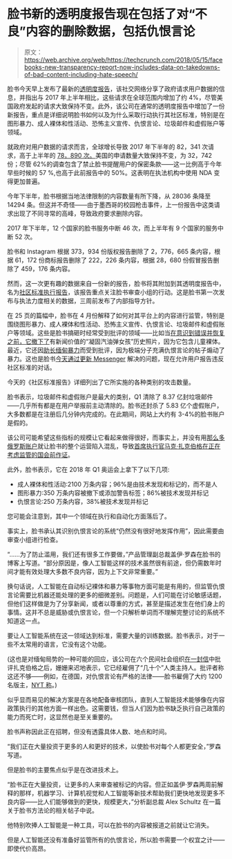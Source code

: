 # 脸书新的透明度报告现在包括了对“不良”内容的删除数据，包括仇恨言论 

> 原文：<https://web.archive.org/web/https://techcrunch.com/2018/05/15/facebooks-new-transparency-report-now-includes-data-on-takedowns-of-bad-content-including-hate-speech/>

脸书今天早上发布了最新的[透明度报告](https://web.archive.org/web/20221205161218/https://newsroom.fb.com/news/2018/05/transparency-report-h2-2017/)，该社交网络分享了政府请求用户数据的信息，并指出与 2017 年上半年相比，这些请求在全球范围内增加了约 4%，尽管美国政府发起的请求大致保持不变。此外，该公司在通常的透明度报告中增加了一份新报告，重点是详细说明脸书如何以及为什么采取行动执行其社区标准，特别是在图形暴力、成人裸体和性活动、恐怖主义宣传、仇恨言论、垃圾邮件和虚假账户等领域。

就政府对用户数据的请求而言，全球增长导致 2017 年下半年的 82，341 次请求，高于上半年的 [78，890 次。](https://web.archive.org/web/20221205161218/https://techcrunch.com/2017/12/18/government-requests-for-facebook-user-data-continue-to-increase-worldwide/)美国的申请数量大致保持不变，为 32，742 份；尽管 62%的调查包含了禁止脸书提醒用户的保密条款——这一比例高于今年早些时候的 57 %,也高于此前报告中的 50%。这表明在执法机构中使用 NDA 变得更加普遍。

今年下半年，脸书根据当地法律限制的内容数量有所下降，从 28036 条降至 14294 条。但这并不奇怪——由于墨西哥的校园枪击事件，上一份报告中这类请求出现了不同寻常的高峰，导致政府要求删除内容。

2017 年下半年，12 个国家的脸书服务中断 46 次，而上半年有 9 个国家的服务中断 52 次。

脸书和 Instagram 根据 373，934 份版权报告删除了 2，776，665 条内容，根据 61，172 份商标报告删除了 222，226 条内容，根据 28，680 份假冒报告删除了 459，176 条内容。

然而，这一次更有趣的数据来自一份新的报告，脸书将其附加到其透明度报告中，名为[社区标准执行报告](https://web.archive.org/web/20221205161218/https://transparency.facebook.com/community-standards-enforcement)，该报告重点关注脸书审查小组的行动。这是脸书第一次发布与执法力度相关的数据，三周前发布了内部指导方针。

在 25 页的篇幅中，脸书在 4 月份解释了如何对其平台上的内容进行监管，特别是围绕图形暴力、成人裸体和性活动、恐怖主义宣传、仇恨言论、垃圾邮件和虚假账户等领域。这些是脸书搞砸时经常受到批评的领域——比如当[在意识到错误并恢复之前，它撤下了](https://web.archive.org/web/20221205161218/https://techcrunch.com/2016/09/09/facensorbook/)有新闻价值的“凝固汽油弹女孩”历史照片，因为它包含儿童裸体。最近，它还因[助长缅甸暴力](https://web.archive.org/web/20221205161218/https://www.nytimes.com/2018/04/09/business/facebook-myanmar-zuckerberg.html)而受到批评，因为极端分子充满仇恨言论的帖子煽动了暴力。这也是脸书[今天通过更新 Messenger](https://web.archive.org/web/20221205161218/https://techcrunch.com/2018/05/14/facebook-adds-tools-to-report-conversations-in-messenger/) 解决的问题，现在允许用户报告违反社区标准的对话。

今天的《社区标准报告》详细列出了它所实施的各种类别的攻击数量。

脸书表示，垃圾邮件和虚假账户是最大的类别，Q1 清除了 8.37 亿封垃圾邮件——几乎所有都是在用户举报前主动清除的。脸书还封杀了 5.83 亿个虚假账户，大多数都是在注册后几分钟内完成的。在此期间，网站上大约有 3-4%的脸书账户是假的。

该公司可能希望这些指标的规模让它看起来做得很好，而事实上，并没有用[那么多俄罗斯账户](https://web.archive.org/web/20221205161218/https://techcrunch.com/2018/04/03/facebook-russia/)就让脸书的整个运营陷入混乱，导致[首席执行官马克·扎克伯格在正在考虑监管的国会前作证](https://web.archive.org/web/20221205161218/https://techcrunch.com/story/zuckerberg-testifies-at-congressional-hearings/)。

此外，脸书表示，它在 2018 年 Q1 奥运会上拿下了以下几项:

*   成人裸体和性活动:2100 万条内容；96%是由技术发现和标记的，而不是人
*   图形暴力:350 万条内容被撤下或添加警告标签；86%被技术发现并标记
*   仇恨言论:250 万条内容，38%被技术发现并标记

您可能会注意到，其中一个领域在执行和自动化方面落后了。

事实上，脸书承认其识别仇恨言论的系统“仍然没有很好地发挥作用”，因此需要由审查小组进行检查。

“……为了防止滥用，我们还有很多工作要做，”产品管理副总裁盖伊·罗森在脸书的博客上写道。“部分原因是，像人工智能这样的技术虽然很有前途，但仍需数年时间才能有效处理大多数不良内容，因为上下文非常重要。”

换句话说，人工智能在自动标记裸体和暴力等事物方面可能是有用的，但监管仇恨言论需要比机器还能处理的更多的细微差别。问题是，人们可能在讨论敏感话题，但他们这样做是为了分享新闻，或者以尊重的方式，甚至是描述发生在他们身上的事情。这并不总是威胁或仇恨言论，但一个只解析单词而不理解完整讨论的系统不知道这一点。

要让人工智能系统在这一领域达到标准，需要大量的训练数据。脸书表示，对于一些不太常用的语言，它没有这个功能。

(这也是对缅甸局势的一种可能的回应，该公司在六个民间社会组织[在一封信](https://web.archive.org/web/20221205161218/https://www.nytimes.com/2018/04/05/technology/zuckerberg-facebook-myanmar.html)中批评扎克伯格之后，姗姗来迟地表示，它已经雇佣了“几十个”人类主持人。批评者称这还不够——例如，在德国，对仇恨言论有严格的法律——脸书雇佣了大约 1200 名版主，[NYT 称](https://web.archive.org/web/20221205161218/https://www.nytimes.com/2018/04/09/business/facebook-myanmar-zuckerberg.html)。)

似乎显而易见的解决方案是在各地配备审核团队，直到人工智能技术能够像在内容政策执行的其他方面一样出色。这需要钱，但当人们因为脸书缺乏执行自己政策的能力而死亡时，这显然也是至关重要的。

脸书声称因此正在招聘，但没有透露具体人数、地点和时间。

“我们正在大量投资于更多的人和更好的技术，以使脸书对每个人都更安全，”罗森写道。

但是脸书的主要焦点似乎是在改进技术上。

“脸书正在大量投资，让更多的人来审查被标记的内容。但正如盖伊·罗森两周前解释的那样，机器学习、计算机视觉和人工智能等新技术帮助我们更快地发现更多不良内容——比人们能够做到的更快，规模更大，”分析副总裁 Alex Schultz 在一篇关于脸书方法论的相关帖子中说。

他特别吹捧人工智能是一种工具，可以在脸书的内容被报道之前就让它消失。

但是人工智能还没有准备好监管所有的仇恨言论，所以脸书需要一个权宜之计——即使代价高昂。